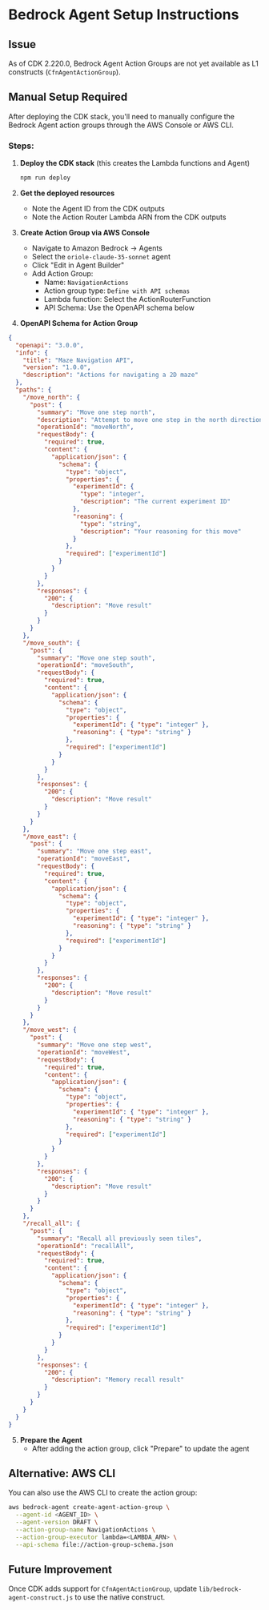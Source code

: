 # Bedrock Agent Setup Instructions

## Issue
As of CDK 2.220.0, Bedrock Agent Action Groups are not yet available as L1 constructs (`CfnAgentActionGroup`).

## Manual Setup Required

After deploying the CDK stack, you'll need to manually configure the Bedrock Agent action groups through the AWS Console or AWS CLI.

### Steps:

1. **Deploy the CDK stack** (this creates the Lambda functions and Agent)
   ```bash
   npm run deploy
   ```

2. **Get the deployed resources**
   - Note the Agent ID from the CDK outputs
   - Note the Action Router Lambda ARN from the CDK outputs

3. **Create Action Group via AWS Console**
   - Navigate to Amazon Bedrock → Agents
   - Select the `oriole-claude-35-sonnet` agent
   - Click "Edit in Agent Builder"
   - Add Action Group:
     - Name: `NavigationActions`
     - Action group type: `Define with API schemas`
     - Lambda function: Select the ActionRouterFunction
     - API Schema: Use the OpenAPI schema below

4. **OpenAPI Schema for Action Group**

```json
{
  "openapi": "3.0.0",
  "info": {
    "title": "Maze Navigation API",
    "version": "1.0.0",
    "description": "Actions for navigating a 2D maze"
  },
  "paths": {
    "/move_north": {
      "post": {
        "summary": "Move one step north",
        "description": "Attempt to move one step in the north direction (negative Y)",
        "operationId": "moveNorth",
        "requestBody": {
          "required": true,
          "content": {
            "application/json": {
              "schema": {
                "type": "object",
                "properties": {
                  "experimentId": {
                    "type": "integer",
                    "description": "The current experiment ID"
                  },
                  "reasoning": {
                    "type": "string",
                    "description": "Your reasoning for this move"
                  }
                },
                "required": ["experimentId"]
              }
            }
          }
        },
        "responses": {
          "200": {
            "description": "Move result"
          }
        }
      }
    },
    "/move_south": {
      "post": {
        "summary": "Move one step south",
        "operationId": "moveSouth",
        "requestBody": {
          "required": true,
          "content": {
            "application/json": {
              "schema": {
                "type": "object",
                "properties": {
                  "experimentId": { "type": "integer" },
                  "reasoning": { "type": "string" }
                },
                "required": ["experimentId"]
              }
            }
          }
        },
        "responses": {
          "200": {
            "description": "Move result"
          }
        }
      }
    },
    "/move_east": {
      "post": {
        "summary": "Move one step east",
        "operationId": "moveEast",
        "requestBody": {
          "required": true,
          "content": {
            "application/json": {
              "schema": {
                "type": "object",
                "properties": {
                  "experimentId": { "type": "integer" },
                  "reasoning": { "type": "string" }
                },
                "required": ["experimentId"]
              }
            }
          }
        },
        "responses": {
          "200": {
            "description": "Move result"
          }
        }
      }
    },
    "/move_west": {
      "post": {
        "summary": "Move one step west",
        "operationId": "moveWest",
        "requestBody": {
          "required": true,
          "content": {
            "application/json": {
              "schema": {
                "type": "object",
                "properties": {
                  "experimentId": { "type": "integer" },
                  "reasoning": { "type": "string" }
                },
                "required": ["experimentId"]
              }
            }
          }
        },
        "responses": {
          "200": {
            "description": "Move result"
          }
        }
      }
    },
    "/recall_all": {
      "post": {
        "summary": "Recall all previously seen tiles",
        "operationId": "recallAll",
        "requestBody": {
          "required": true,
          "content": {
            "application/json": {
              "schema": {
                "type": "object",
                "properties": {
                  "experimentId": { "type": "integer" },
                  "reasoning": { "type": "string" }
                },
                "required": ["experimentId"]
              }
            }
          }
        },
        "responses": {
          "200": {
            "description": "Memory recall result"
          }
        }
      }
    }
  }
}
```

5. **Prepare the Agent**
   - After adding the action group, click "Prepare" to update the agent

## Alternative: AWS CLI

You can also use the AWS CLI to create the action group:

```bash
aws bedrock-agent create-agent-action-group \
  --agent-id <AGENT_ID> \
  --agent-version DRAFT \
  --action-group-name NavigationActions \
  --action-group-executor lambda=<LAMBDA_ARN> \
  --api-schema file://action-group-schema.json
```

## Future Improvement

Once CDK adds support for `CfnAgentActionGroup`, update `lib/bedrock-agent-construct.js` to use the native construct.
